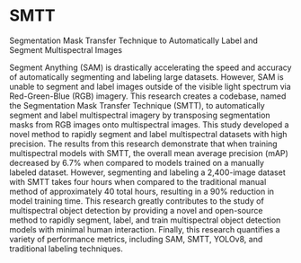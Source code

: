 # SMTT
Segmentation Mask Transfer Technique to Automatically Label and Segment Multispectral Images

Segment Anything (SAM) is drastically accelerating the speed and accuracy of automatically segmenting and labeling large datasets. However, SAM is unable to segment and label images outside of the visible light spectrum via Red-Green-Blue (RGB) imagery. This research creates a codebase, named the Segmentation Mask Transfer Technique (SMTT), to automatically segment and label multispectral imagery by transposing segmentation masks from RGB images onto multispectral images. This study developed a novel method to rapidly segment and label multispectral datasets with high precision. The results from this research demonstrate that when training multispectral models with SMTT, the overall mean average precision (mAP) decreased by 6.7% when compared to models trained on a manually labeled dataset. However, segmenting and labeling a 2,400-image dataset with SMTT takes four hours when compared to the traditional manual method of approximately 40 total hours, resulting in a 90% reduction in model training time. This research greatly contributes to the study of multispectral object detection by providing a novel and open-source method to rapidly segment, label, and train multispectral object detection models with minimal human interaction. Finally, this research quantifies a variety of performance metrics, including SAM, SMTT, YOLOv8, and traditional labeling techniques. 
